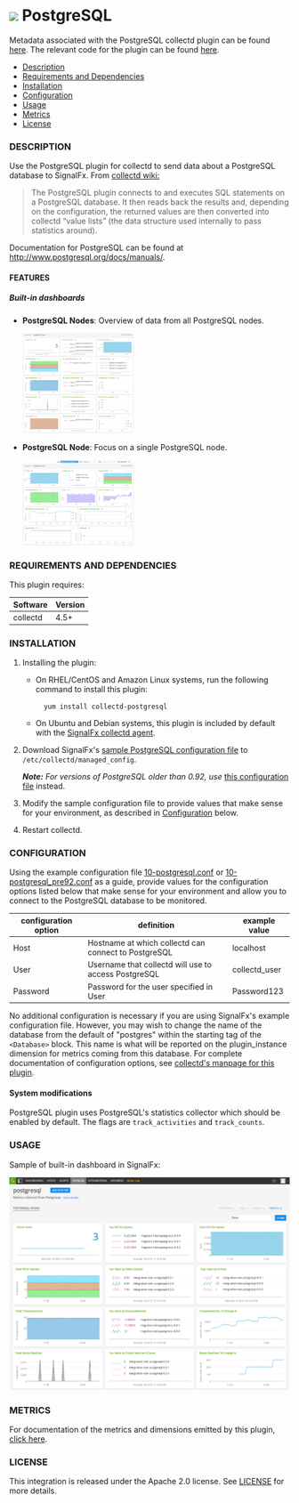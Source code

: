 # ![](https://github.com/signalfx/integrations/blob/master/collectd-postgresql/img/integrations_postgresql.png) PostgreSQL

Metadata associated with the PostgreSQL collectd plugin can be found [here](https://github.com/signalfx/integrations/tree/release/collectd-postgresql). The relevant code for the plugin can be found [here](https://github.com/signalfx/collectd/blob/master/src/postgresql.c).

- [Description](#description)
- [Requirements and Dependencies](#requirements-and-dependencies)
- [Installation](#installation)
- [Configuration](#configuration)
- [Usage](#usage)
- [Metrics](#metrics)
- [License](#license)

### DESCRIPTION

Use the PostgreSQL plugin for collectd to send data about a PostgreSQL database to SignalFx.
From <a target="_blank" href="https://collectd.org/wiki/index.php/Plugin:PostgreSQL">collectd wiki:</a>

>The PostgreSQL plugin connects to and executes SQL statements on a PostgreSQL database. It then reads back the results and, depending on the configuration, the returned values are then converted into collectd “value lists” (the data structure used internally to pass statistics around).

Documentation for PostgreSQL can be found at <a target="_blank" href="http://www.postgresql.org/docs/manuals/">http://www.postgresql.org/docs/manuals/</a>.

#### FEATURES

##### Built-in dashboards

- **PostgreSQL Nodes**: Overview of data from all PostgreSQL nodes.

  [<img src='./img/dashboard_postgresql_nodes.png' width=200px>](./img/dashboard_postgresql_nodes.png)

- **PostgreSQL Node**: Focus on a single PostgreSQL node.

  [<img src='./img/dashboard_postgresql_node.png' width=200px>](./img/dashboard_postgresql_node.png)  

### REQUIREMENTS AND DEPENDENCIES

This plugin requires:

| Software          | Version        |
|-------------------|----------------|
| collectd |  4.5+  |

### INSTALLATION

1. Installing the plugin:
    * On RHEL/CentOS and Amazon Linux systems, run the following command to install this plugin:

            yum install collectd-postgresql

    * On Ubuntu and Debian systems, this plugin is included by default with the [SignalFx collectd agent](https://github.com/signalfx/integrations/tree/master/collectd)[](sfx_link:sfxcollectd).

2. Download SignalFx's <a target="_blank" href="https://github.com/signalfx/integrations/blob/master/collectd-postgresql/10-postgresql.conf">sample PostgreSQL configuration file</a> to `/etc/collectd/managed_config`.

   **_Note:_** _For versions of PostgreSQL older than 0.92, use_ <a target="_blank" href="https://github.com/signalfx/integrations/blob/master/collectd-postgresql/10-postgresql_pre92.conf">this configuration file</a> instead.


3. Modify the sample configuration file to provide values that make sense for your environment, as described in [Configuration](#configuration) below.

4. Restart collectd.

### CONFIGURATION

Using the example configuration file <a target="_blank" href="https://github.com/signalfx/integrations/blob/master/collectd-postgresql/10-postgresql.conf">10-postgresql.conf</a> or <a target="_blank" href="https://github.com/signalfx/integrations/blob/master/collectd-postgresql/10-postgresql_pre92.conf">10-postgresql\_pre92.conf</a> as a guide, provide values for the configuration options listed below that make sense for your environment and allow you to connect to the PostgreSQL database to be monitored.

| configuration option | definition | example value |
| ---------------------|------------|---------------|
| Host | Hostname at which collectd can connect to PostgreSQL | localhost |
| User  | Username that collectd will use to access PostgreSQL | collectd\_user |
| Password  | Password for the user specified in User | Password123 |

No additional configuration is necessary if you are using SignalFx's example configuration file. However, you may wish to change the name of the database from the default of "postgres" within the starting tag of the `<Database>` block. This name is what will be reported on the plugin\_instance dimension for metrics coming from this database. For complete documentation of configuration options, see <a target="_blank" href="https://collectd.org/documentation/manpages/collectd.conf.5.shtml#plugin_postgresql">collectd's manpage for this plugin</a>.

#### System modifications

PostgreSQL plugin uses PostgreSQL's statistics collector which should be enabled by default. The flags are `track_activities` and `track_counts`.

### USAGE

Sample of built-in dashboard in SignalFx:

![](././img/dashboard_postgresql.png)

### METRICS

For documentation of the metrics and dimensions emitted by this plugin, [click here](./docs).

### LICENSE

This integration is released under the Apache 2.0 license. See [LICENSE](./LICENSE) for more details.
